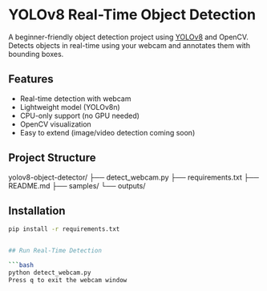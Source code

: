 # YOLOv8 Real-Time Object Detection

A beginner-friendly object detection project using [YOLOv8](https://github.com/ultralytics/ultralytics) and OpenCV.  
Detects objects in real-time using your webcam and annotates them with bounding boxes.

## Features
- Real-time detection with webcam
- Lightweight model (YOLOv8n)
- CPU-only support (no GPU needed)
- OpenCV visualization
- Easy to extend (image/video detection coming soon)

## Project Structure
yolov8-object-detector/
├── detect_webcam.py
├── requirements.txt
├── README.md
├── samples/
└── outputs/


## Installation

```bash
pip install -r requirements.txt


## Run Real-Time Detection

```bash
python detect_webcam.py
Press q to exit the webcam window